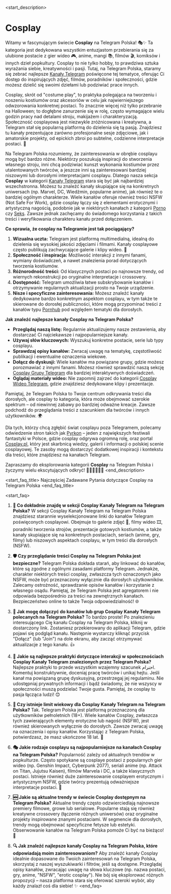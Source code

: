 <start_description>
# Cosplay

Witamy w fascynującym świecie **Cosplay** na Telegram Polska! 🎭✨ Ta kategoria jest dedykowana wszystkim entuzjastom przebierania się za ulubione postacie z gier wideo 🎮, anime, mangi 📚, filmów 🎬, komiksów i innych dzieł popkultury. Cosplay to nie tylko hobby, to prawdziwa sztuka wyrażania siebie, kreatywności i pasji. Tutaj, na Telegram Polska, staramy się zebrać najlepsze [Kanały Telegram](/kanaly/) poświęcone tej tematyce, oferując Ci dostęp do inspirujących zdjęć, filmów, poradników i społeczności, gdzie możesz dzielić się swoimi dziełami lub podziwiać prace innych.

Cosplay, skrót od "costume play", to praktyka polegająca na tworzeniu i noszeniu kostiumów oraz akcesoriów w celu jak najwierniejszego odwzorowania konkretnej postaci. To znacznie więcej niż tylko przebranie na Halloween; to dogłębne zanurzenie się w rolę, często wymagające wielu godzin pracy nad detalami stroju, makijażem i charakteryzacją. Społeczność cosplayowa jest niezwykle zróżnicowana i kreatywna, a Telegram stał się popularną platformą do dzielenia się tą pasją. Znajdziesz tu kanały prezentujące zarówno profesjonalne sesje zdjęciowe, jak i amatorskie projekty, od epickich zbroi po subtelne, codzienne interpretacje postaci. 🚀

Na Telegram Polska rozumiemy, że zainteresowania w obrębie cosplayu mogą być bardzo różne. Niektórzy poszukują inspiracji do stworzenia własnego stroju, inni chcą podziwiać kunszt wykonania kostiumów przez utalentowanych twórców, a jeszcze inni są zainteresowani bardziej niszowymi lub dorosłymi interpretacjami cosplayu. Dlatego nasza sekcja **Cosplay** w kategorii [Kanały Telegram](/kanaly/) stara się być jak najbardziej wszechstronna. Możesz tu znaleźć kanały skupiające się na konkretnych uniwersach (np. Marvel, DC, Wiedźmin, popularne anime), jak również te o bardziej ogólnym charakterze. Wiele kanałów oferuje również treści NSFW (Not Safe For Work), gdzie cosplay łączy się z elementami erotycznymi i artystyczną nagością, podobnie jak w niektórych kanałach z kategorii [Porno](/kanaly/porno/) czy [Seks](/kanaly/seks/). Zawsze jednak zachęcamy do świadomego korzystania z takich treści i weryfikowania charakteru kanału przed dołączeniem.

**Co sprawia, że cosplay na Telegramie jest tak pociągający?**
1.  **Wizualna uczta:** Telegram jest platformą multimedialną, idealną do dzielenia się wysokiej jakości zdjęciami i filmami. Kanały cosplayowe często publikują zachwycające galerie i klipy wideo. 🤩
2.  **Społeczność i inspiracja:** Możliwość interakcji z innymi fanami, wymiany doświadczeń, a nawet znalezienia porad dotyczących tworzenia kostiumów.
3.  **Różnorodność treści:** Od klasycznych postaci po najnowsze trendy, od wiernych rekonstrukcji po oryginalne interpretacje i crossovery.
4.  **Dostępność:** Telegram umożliwia łatwe subskrybowanie kanałów i otrzymywanie regularnych aktualizacji prosto na Twoje urządzenie.
5.  **Nisze i specyficzne zainteresowania:** Możesz znaleźć kanały dedykowane bardzo konkretnym aspektom cosplayu, w tym także te skierowane do dorosłej publiczności, które mogą przypominać treści z kanałów typu [Pornhub](/kanaly/pornhub/) pod względem tematyki dla dorosłych.

**Jak znaleźć najlepsze kanały Cosplay na Telegram Polska?**
*   **Przeglądaj naszą listę:** Regularnie aktualizujemy nasze zestawienia, aby dostarczać Ci najciekawsze i najpopularniejsze kanały.
*   **Używaj słów kluczowych:** Wyszukuj konkretne postacie, serie lub typy cosplayu.
*   **Sprawdzaj opisy kanałów:** Zwracaj uwagę na tematykę, częstotliwość publikacji i ewentualne oznaczenia wiekowe.
*   **Dołącz do dyskusji:** Wiele kanałów ma powiązane grupy, gdzie możesz porozmawiać z innymi fanami. Możesz również sprawdzić naszą sekcję [Cosplay Grupy Telegram](/grupy/cosplay/) dla bardziej interaktywnych doświadczeń.
*   **Oglądaj materiały wideo:** Nie zapomnij zajrzeć do kategorii [Cosplay Wideo Telegram](/wideo/cosplay/), gdzie znajdziesz dedykowane klipy i prezentacje.

Pamiętaj, że Telegram Polska to Twoje centrum odkrywania treści dla dorosłych, ale cosplay to kategoria, która może obejmować szerokie spektrum – od niewinnej zabawy po bardziej odważne kreacje. Zawsze podchodź do przeglądania treści z szacunkiem dla twórców i innych użytkowników. 🌍

Dla tych, którzy chcą zgłębić świat cosplayu poza Telegramem, polecamy odwiedzenie stron takich jak [Pyrkon](https://pyrkon.pl/) – jeden z największych festiwali fantastyki w Polsce, gdzie cosplay odgrywa ogromną rolę, oraz portal [Cosplay.pl](https://cosplay.pl/), który jest skarbnicą wiedzy, galerii i informacji o polskiej scenie cosplayowej. Te zasoby mogą dostarczyć dodatkowej inspiracji i kontekstu dla treści, które znajdziesz na kanałach Telegram.

Zapraszamy do eksplorowania kategorii **Cosplay** na Telegram Polska i życzymy wielu ekscytujących odkryć! 🎉👘🦸‍♀️🦹‍♂️
<end_description>

<start_faq_title>
Najczęściej Zadawane Pytania dotyczące Cosplay na Telegram Polska
<end_faq_title>

<start_faq>
1. **🤔 Co dokładnie znajdę w sekcji Cosplay Kanały Telegram na Telegram Polska?**
W sekcji Cosplay Kanały Telegram na Telegram Polska znajdziesz starannie wyselekcjonowane linki do kanałów Telegram poświęconych cosplayowi. Obejmuje to galerie zdjęć 📸, filmy wideo 🎞️, poradniki tworzenia strojów, prezentacje gotowych kostiumów, a także kanały skupiające się na konkretnych postaciach, seriach (anime, gry, filmy) lub niszowych aspektach cosplayu, w tym treści dla dorosłych (NSFW).

2. **🛡️ Czy przeglądanie treści Cosplay na Telegram Polska jest bezpieczne?**
Telegram Polska dokłada starań, aby linkować do kanałów, które są zgodne z ogólnymi zasadami platformy Telegram. Jednakże, charakter niektórych treści cosplay, zwłaszcza tych oznaczonych jako NSFW, może być przeznaczony wyłącznie dla dorosłych użytkowników. Zalecamy ostrożność, sprawdzanie opisów kanałów i korzystanie z własnego osądu. Pamiętaj, że Telegram Polska jest agregatorem i nie odpowiada bezpośrednio za treści na zewnętrznych kanałach. Bezpieczeństwo online to także Twoja odpowiedzialność! 🌐

3. **🔗 Jak mogę dołączyć do kanałów lub grup Cosplay Kanały Telegram polecanych na Telegram Polska?**
To bardzo proste! Po znalezieniu interesującego Cię kanału Cosplay na Telegram Polska, kliknij w dostarczony link. Zostaniesz przekierowany do aplikacji Telegram, gdzie pojawi się podgląd kanału. Następnie wystarczy kliknąć przycisk "Dołącz" (lub "Join") na dole ekranu, aby zacząć otrzymywać aktualizacje z tego kanału. 👍

4. **💬 Jakie są najlepsze praktyki dotyczące interakcji w społecznościach Cosplay Kanały Telegram znalezionych przez Telegram Polska?**
Najlepsze praktyki to przede wszystkim wzajemny szacunek  احترام. Komentuj konstruktywnie, doceniaj pracę twórców i unikaj hejtu. Jeśli kanał ma powiązaną grupę dyskusyjną, przestrzegaj jej regulaminu. Nie udostępniaj prywatnych informacji i bądź świadomy, że nie wszyscy w społeczności muszą podzielać Twoje gusta. Pamiętaj, że cosplay to pasja łącząca ludzi! 😊

5. **🔞 Czy istnieje limit wiekowy dla Cosplay Kanały Telegram na Telegram Polska?**
Tak. Telegram Polska jest platformą przeznaczoną dla użytkowników pełnoletnich (18+). Wiele kanałów Cosplay, zwłaszcza tych zawierających elementy erotyczne lub nagość (NSFW), jest również skierowanych wyłącznie do dorosłych. Zawsze zwracaj uwagę na oznaczenia i opisy kanałów. Korzystając z Telegram Polska, potwierdzasz, że masz ukończone 18 lat. 🎂

6. **🎭 Jakie rodzaje cosplayu są najpopularniejsze na kanałach Cosplay na Telegram Polska?**
Popularność zależy od aktualnych trendów w popkulturze. Często spotykane są cosplaye postaci z popularnych gier wideo (np. Genshin Impact, Cyberpunk 2077), seriali anime (np. Attack on Titan, Jujutsu Kaisen), filmów Marvela i DC, a także klasycznych postaci. Istnieje również duże zainteresowanie cosplayem erotycznym i artystycznym NSFW, gdzie twórcy prezentują odważniejsze interpretacje postaci. 🌟

7. **🆕 Jakie są aktualne trendy w świecie Cosplay dostępnym na Telegram Polska?**
Aktualne trendy często odzwierciedlają najnowsze premiery filmowe, growe lub serialowe. Popularne stają się również kreatywne crossovery (łączenie różnych uniwersów) oraz oryginalne projekty inspirowane znanymi postaciami. W segmencie dla dorosłych, trendy mogą obejmować specyficzne fetysze lub estetyki. Obserwowanie kanałów na Telegram Polska pomoże Ci być na bieżąco! 🚀

8. **🔍 Jak znaleźć najlepsze kanały Cosplay na Telegram Polska, które odpowiadają moim zainteresowaniom?**
Aby znaleźć kanały Cosplay idealnie dopasowane do Twoich zainteresowań na Telegram Polska, skorzystaj z naszej wyszukiwarki i filtrów, jeśli są dostępne. Przeglądaj opisy kanałów, zwracając uwagę na słowa kluczowe (np. nazwa postaci, gry, anime, "NSFW", "erotic cosplay"). Nie bój się eksplorować różnych propozycji – nasza platforma stara się oferować szeroki wybór, aby każdy znalazł coś dla siebie! ✨
<end_faq>